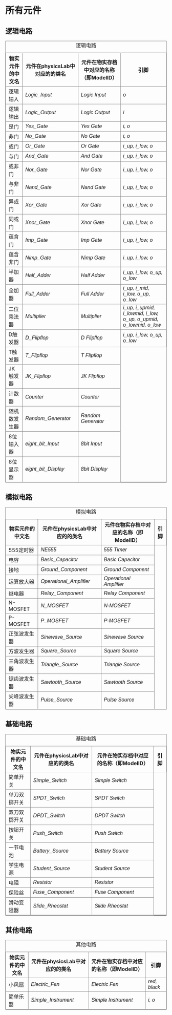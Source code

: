 <style>
    table {
        border: 1px solid gray;
    }

    th, td {
        border: 1px solid gray;
    }

    .english {
        font-family: Sans-serif;
        font-style: italic;
    }
</style>

# 所有元件

## 逻辑电路

<table border="1">
<caption>逻辑电路</caption>
<thead>
    <tr>
        <th>物实元件的中文名</th>
        <th>元件在physicsLab中对应的的类名</th>
        <th>元件在物实存档中对应的名称（即ModelID）</th>
        <th>引脚</th>
    </tr>
</thead> <tbody>
    <tr>
        <td>逻辑输入</td>
        <td class=english>Logic_Input</td>
        <td class=english>Logic Input</td>
        <td class=english>o</td>
    </tr>
    <tr>
        <td>逻辑输出</td>
        <td class=english>Logic_Output</td>
        <td class=english>Logic Output</td>
        <td class=english>i</td>
    </tr>
    <tr>
        <td>是门</td>
        <td class=english>Yes_Gate</td>
        <td class=english>Yes Gate</td>
        <td class=english>i, o</td>
    </tr>
    <tr>
        <td>非门</td>
        <td class=english>No_Gate</td>
        <td class=english>No Gate</td>
        <td class=english>i, o</td>
    </tr>
    <tr>
        <td>或门</td>
        <td class=english>Or_Gate</td>
        <td class=english>Or Gate</td>
        <td class=english>i_up, i_low, o</td>
    </tr>
    <tr>
        <td>与门</td>
        <td class=english>And_Gate</td>
        <td class=english>And Gate</td>
        <td class=english>i_up, i_low, o</td>
    </tr>
    <tr>
        <td>或非门</td>
        <td class=english>Nor_Gate</td>
        <td class=english>Nor Gate</td>
        <td class=english>i_up, i_low, o</td>
    </tr>
    <tr>
        <td>与非门</td>
        <td class=english>Nand_Gate</td>
        <td class=english>Nand Gate</td>
        <td class=english>i_up, i_low, o</td>
    </tr>
    <tr>
        <td>异或门</td>
        <td class=english>Xor_Gate</td>
        <td class=english>Xor Gate</td>
        <td class=english>i_up, i_low, o</td>
    </tr>
    <tr>
        <td>同或门</td>
        <td class=english>Xnor_Gate</td>
        <td class=english>Xnor Gate</td>
        <td class=english>i_up, i_low, o</td>
    </tr>
    <tr>
        <td>蕴含门</td>
        <td class=english>Imp_Gate</td>
        <td class=english>Imp Gate</td>
        <td class=english>i_up, i_low, o</td>
    </tr>
    <tr>
        <td>蕴含非门</td>
        <td class=english>Nimp_Gate</td>
        <td class=english>Nimp Gate</td>
        <td class=english>i_up, i_low, o</td>
    </tr>
    <tr>
        <td>半加器</td>
        <td class=english>Half_Adder</td>
        <td class=english>Half Adder</td>
        <td class=english>i_up, i_low, o_up, o_low</td>
    </tr>
    <tr>
        <td>全加器</td>
        <td class=english>Full_Adder</td>
        <td class=english>Full Adder</td>
        <td class=english>i_up, i_mid, i_low, o_up, o_low</td>
    </tr>
    <tr>
        <td>二位乘法器</td>
        <td class=english>Multiplier</td>
        <td class=english>Multiplier</td>
        <td class=english>i_up, i_upmid, i_lowmid, i_low, o_up, o_upmid, o_lowmid, o_low</td>
    </tr>
    <tr>
        <td>D触发器</td>
        <td class=english>D_Flipflop</td>
        <td class=english>D Flipflop</td>
        <td class=english>i_up, i_low, o_up, o_low</td>
    </tr>
    <tr>
        <td>T触发器</td>
        <td class=english>T_Flipflop</td>
        <td class=english>T Flipflop</td>
    </tr>
    <tr>
        <td>JK触发器</td>
        <td class=english>JK_Flipflop</td>
        <td class=english>JK Flipflop</td>
    </tr>
    <tr>
        <td>计数器</td>
        <td class=english>Counter</td>
        <td class=english>Counter</td>
    </tr>
    <tr>
        <td>随机数发生器</td>
        <td class=english>Random_Generator</td>
        <td class=english>Random Generator</td>
    </tr>
    <tr>
        <td>8位输入器</td>
        <td class=english>eight_bit_Input</td>
        <td class=english>8bit Input</td>
    </tr>
    <tr>
        <td>8位显示器</td>
        <td class=english>eight_bit_Display</td>
        <td class=english>8bit Display</td>
    </tr>
</tbody>
</table>

## 模拟电路
<table border="1">
<caption>模拟电路</caption>
    <tr>
        <th>物实元件的中文名</th>
        <th>元件在physicsLab中对应的的类名</th>
        <th>元件在物实存档中对应的名称（即ModelID）</th>
        <th>引脚</th>
    </tr>
    <tr>
        <td>555定时器</td>
        <td class=english>NE555</td>
        <td class=english>555 Timer</td>
    </tr>
    <tr>
        <td>电容</td>
        <td class=english>Basic_Capacitor</td>
        <td class=english>Basic Capacitor</td>
    </tr>
    <tr>
        <td>接地</td>
        <td class=english>Ground_Component</td>
        <td class=english>Ground Component</td>
    </tr>
    <tr>
        <td>运算放大器</td>
        <td class=english>Operational_Amplifier</td>
        <td class=english>Operational Amplifier</td>
    </tr>
    <tr>
        <td>继电器</td>
        <td class=english>Relay_Component</td>
        <td class=english>Relay Component</td>
    </tr>
    <tr>
        <td>N-MOSFET</td>
        <td class=english>N_MOSFET</td>
        <td class=english>N-MOSFET</td>
    </tr>
    <tr>
        <td>P-MOSFET</td>
        <td class=english>P_MOSFET</td>
        <td class=english>P-MOSFET</td>
    </tr>
    <tr>
        <td>正弦波发生器</td>
        <td class=english>Sinewave_Source</td>
        <td class=english>Sinewave Source</td>
    </tr>
    <tr>
        <td>方波发生器</td>
        <td class=english>Square_Source</td>
        <td class=english>Square Source</td>
    </tr>
    <tr>
        <td>三角波发生器</td>
        <td class=english>Triangle_Source</td>
        <td class=english>Triangle Source</td>
    </tr>
    <tr>
        <td>锯齿波发生器</td>
        <td class=english>Sawtooth_Source</td>
        <td class=english>Sawtooth Source</td>
    </tr>
    <tr>
        <td>尖峰波发生器</td>
        <td class=english>Pulse_Source</td>
        <td class=english>Pulse Source</td>
    </tr>
</table>

## 基础电路
<table border="1">
<caption>基础电路</caption>
    <tr>
        <th>物实元件的中文名</th>
        <th>元件在physicsLab中对应的的类名</th>
        <th>元件在物实存档中对应的名称（即ModelID）</th>
        <th>引脚</th>
    </tr>
    <tr>
        <td>简单开关</td>
        <td class=english>Simple_Switch</td>
        <td class=english>Simple Switch</td>
    </tr>
    <tr>
        <td>单刀双掷开关</td>
        <td class=english>SPDT_Switch</td>
        <td class=english>SPDT Switch</td>
    </tr>
    <tr>
        <td>双刀双掷开关</td>
        <td class=english>DPDT_Switch</td>
        <td class=english>DPDT Switch</td>
    </tr>
    <tr>
        <td>按钮开关</td>
        <td class=english>Push_Switch</td>
        <td class=english>Push Switch</td>
    </tr>
    <tr>
        <td>一节电池</td>
        <td class=english>Battery_Source</td>
        <td class=english>Battery Source</td>
    </tr>
    <tr>
        <td>学生电源</td>
        <td class=english>Student_Source</td>
        <td class=english>Student Source</td>
    </tr>
    <tr>
        <td>电阻</td>
        <td class=english>Resistor</td>
        <td class=english>Resistor</td>
    </tr>
    <tr>
        <td>保险丝</td>
        <td class=english>Fuse_Component</td>
        <td class=english>Fuse Component</td>
    </tr>
    <tr>
        <td>滑动变阻器</td>
        <td class=english>Slide_Rheostat</td>
        <td class=english>Slide Rheostat</td>
    </tr>
</table>

## 其他电路
<table border="1">
<caption>其他电路</caption>
    <tr>
        <th>物实元件的中文名</th>
        <th>元件在physicsLab中对应的的类名</th>
        <th>元件在物实存档中对应的名称（即ModelID）</th>
        <th>引脚</th>
    </tr>
        <tr>
        <td>小风扇</td>
        <td class=english>Electric_Fan</td>
        <td class=english>Electric Fan</td>
        <td class=english>red, black</td>
    </tr>
    <tr>
        <td>简单乐器</td>
        <td class=english>Simple_Instrument</td>
        <td class=english>Simple Instrument</td>
        <td class=english>i, o</td>
    </tr>
</table>